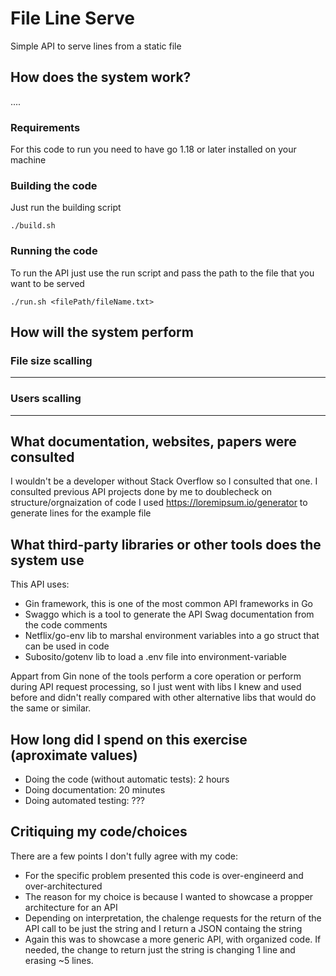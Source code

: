# File Line Serve
Simple API to serve lines from a static file


## How does the system work?
....

### Requirements
For this code to run you need to have go 1.18 or later installed on your machine

### Building the code
Just run the building script
```
./build.sh
```

### Running the code
To run the API just use the run script and pass the path to the file that you want to be served
```
./run.sh <filePath/fileName.txt>
```

## How will the system perform

### File size scalling
___________


### Users scalling
________________



## What documentation, websites, papers were consulted
I wouldn't be a developer without Stack Overflow so I consulted that one.
I consulted previous API projects done by me to doublecheck on structure/orgnaization of code
I used https://loremipsum.io/generator to generate lines for the example file

## What third-party libraries or other tools does the system use
This API uses:
- Gin framework, this is one of the most common API frameworks in Go
- Swaggo which is a tool to generate the API Swag documentation from the code comments
- Netflix/go-env lib to marshal environment variables into a go struct that can be used in code
- Subosito/gotenv lib to load a .env file into environment-variable

Appart from Gin none of the tools perform a core operation or perform during API request processing, so I just went with libs I knew and used before and 
didn't really compared with other alternative libs that would do the same or similar.


## How long did I spend on this exercise (aproximate values)
- Doing the code (without automatic tests): 2 hours
- Doing documentation: 20 minutes
- Doing automated testing: ???

## Critiquing my code/choices
There are a few points I don't fully agree with my code:
- For the specific problem presented this code is over-engineerd and over-architectured
 - The reason for my choice is because I wanted to showcase a propper architecture for an API
- Depending on interpretation, the chalenge requests for the return of the API call to be just the string and I return a JSON containg the string
 - Again this was to showcase a more generic API, with organized code. If needed, the change to return just the string is changing 1 line and erasing ~5 lines. 
